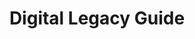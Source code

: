 ---
title: Digital Legacy Guide
layout: "stepbystep_centred_text"
permalink: "/DigitalLegacyGuide/"
---